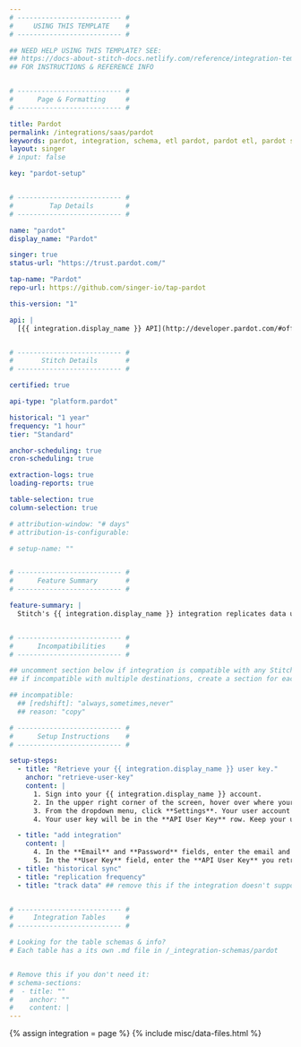 ```yaml
---
# -------------------------- #
#     USING THIS TEMPLATE    #
# -------------------------- #

## NEED HELP USING THIS TEMPLATE? SEE:
## https://docs-about-stitch-docs.netlify.com/reference/integration-templates/saas/
## FOR INSTRUCTIONS & REFERENCE INFO


# -------------------------- #
#      Page & Formatting     #
# -------------------------- #

title: Pardot
permalink: /integrations/saas/pardot
keywords: pardot, integration, schema, etl pardot, pardot etl, pardot schema
layout: singer
# input: false

key: "pardot-setup"


# -------------------------- #
#         Tap Details        #
# -------------------------- #

name: "pardot"
display_name: "Pardot"

singer: true
status-url: "https://trust.pardot.com/"

tap-name: "Pardot"
repo-url: https://github.com/singer-io/tap-pardot

this-version: "1"

api: |
  [{{ integration.display_name }} API](http://developer.pardot.com/#official-pardot-api-documentation){:target="new"}


# -------------------------- #
#       Stitch Details       #
# -------------------------- #

certified: true

api-type: "platform.pardot"

historical: "1 year"
frequency: "1 hour"
tier: "Standard"

anchor-scheduling: true
cron-scheduling: true

extraction-logs: true
loading-reports: true

table-selection: true
column-selection: true

# attribution-window: "# days"
# attribution-is-configurable: 

# setup-name: ""


# -------------------------- #
#      Feature Summary       #
# -------------------------- #

feature-summary: |
  Stitch's {{ integration.display_name }} integration replicates data using the {{ integration.api | flatify | strip }}. Refer to the [Schema](#schema) section for a list of objects available for replication.


# -------------------------- #
#      Incompatibilities     #
# -------------------------- #

## uncomment section below if integration is compatible with any Stitch destinations
## if incompatible with multiple destinations, create a section for each destination

## incompatible:
  ## [redshift]: "always,sometimes,never"
  ## reason: "copy" 

# -------------------------- #
#      Setup Instructions    #
# -------------------------- #

setup-steps:
  - title: "Retrieve your {{ integration.display_name }} user key."
    anchor: "retrieve-user-key"
    content: |
      1. Sign into your {{ integration.display_name }} account.
      2. In the upper right corner of the screen, hover over where your email address is displayed.
      3. From the dropdown menu, click **Settings**. Your user account information should be displayed.
      4. Your user key will be in the **API User Key** row. Keep your user key available to complete your setup in Stitch.

  - title: "add integration"
    content: |
      4. In the **Email** and **Password** fields, enter the email and password you use to access your {{ integration.display_name }} account.
      5. In the **User Key** field, enter the **API User Key** you retrieved in [step 1](#retrieve-user-key).
  - title: "historical sync"
  - title: "replication frequency"
  - title: "track data" ## remove this if the integration doesn't support at least table selection


# -------------------------- #
#     Integration Tables     #
# -------------------------- #

# Looking for the table schemas & info?
# Each table has a its own .md file in /_integration-schemas/pardot


# Remove this if you don't need it:
# schema-sections:
#  - title: ""
#    anchor: ""
#    content: |
---
```

{% assign integration = page %}
{% include misc/data-files.html %}